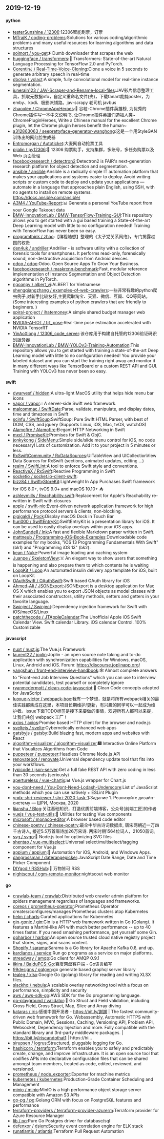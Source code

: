 ## 2019-12-19

#### python
* [testerSunshine / 12306](https://github.com/testerSunshine/12306):12306智能刷票，订票
* [MTrajK / coding-problems](https://github.com/MTrajK/coding-problems):Solutions for various coding/algorithmic problems and many useful resources for learning algorithms and data structures
* [soimort / you-get](https://github.com/soimort/you-get):⏬
Dumb downloader that scrapes the web
* [huggingface / transformers](https://github.com/huggingface/transformers):🤗
Transformers: State-of-the-art Natural Language Processing for TensorFlow 2.0 and PyTorch.
* [CorentinJ / Real-Time-Voice-Cloning](https://github.com/CorentinJ/Real-Time-Voice-Cloning):Clone a voice in 5 seconds to generate arbitrary speech in real-time
* [dbolya / yolact](https://github.com/dbolya/yolact):A simple, fully convolutional model for real-time instance segmentation.
* [junerain123 / JAV-Scraper-and-Rename-local-files](https://github.com/junerain123/JAV-Scraper-and-Rename-local-files):JAV影片信息整理工具，抓取元数据nfo，自定义重命名文件(夹)，下载fanart裁剪poster，为emby、kodi、极影派铺路。jav-scrapy 老司机 javbus
* [zhaoolee / ChromeAppHeroes](https://github.com/zhaoolee/ChromeAppHeroes):🌈
谷粒-Chrome插件英雄榜, 为优秀的Chrome插件写一本中文说明书, 让Chrome插件英雄们造福人类~ ChromePluginHeroes, Write a Chinese manual for the excellent Chrome plugin, let the Chrome plugin heroes benefit the human~
* [a312863063 / seeprettyface-generator-wanghong](https://github.com/a312863063/seeprettyface-generator-wanghong):这是一个用StyleGAN训练出的网红脸生成器
* [Entromorgan / Autoticket](https://github.com/Entromorgan/Autoticket):大麦网自动抢票工具
* [pjialin / py12306](https://github.com/pjialin/py12306):🚂
12306 购票助手，支持集群，多账号，多任务购票以及 Web 页面管理
* [facebookresearch / detectron2](https://github.com/facebookresearch/detectron2):Detectron2 is FAIR's next-generation research platform for object detection and segmentation.
* [ansible / ansible](https://github.com/ansible/ansible):Ansible is a radically simple IT automation platform that makes your applications and systems easier to deploy. Avoid writing scripts or custom code to deploy and update your applications — automate in a language that approaches plain English, using SSH, with no agents to install on remote systems. https://docs.ansible.com/ansible/
* [A3M4 / YouTube-Report](https://github.com/A3M4/YouTube-Report):📊
Generate a personal YouTube report from your Google Takeout data
* [BMW-InnovationLab / BMW-TensorFlow-Training-GUI](https://github.com/BMW-InnovationLab/BMW-TensorFlow-Training-GUI):This repository allows you to get started with a gui based training a State-of-the-art Deep Learning model with little to no configuration needed! Training with TensorFlow has never been so easy.
* [programthink / zhao](https://github.com/programthink/zhao):【编程随想】整理的《太子党关系网络》，专门揭露赵国的权贵
* [den4uk / andriller](https://github.com/den4uk/andriller):Andriller - is software utility with a collection of forensic tools for smartphones. It performs read-only, forensically sound, non-destructive acquisition from Android devices.
* [odoo / odoo](https://github.com/odoo/odoo):Odoo. Open Source Apps To Grow Your Business.
* [facebookresearch / maskrcnn-benchmark](https://github.com/facebookresearch/maskrcnn-benchmark):Fast, modular reference implementation of Instance Segmentation and Object Detection algorithms in PyTorch.
* [ngoanpv / albert_vi](https://github.com/ngoanpv/albert_vi):ALBERT for Vietnamese
* [shengqiangzhang / examples-of-web-crawlers](https://github.com/shengqiangzhang/examples-of-web-crawlers):一些非常有趣的python爬虫例子,对新手比较友好,主要爬取淘宝、天猫、微信、豆瓣、QQ等网站。(Some interesting examples of python crawlers that are friendly to beginners. )
* [spiral-project / ihatemoney](https://github.com/spiral-project/ihatemoney):A simple shared budget manager web application
* [NVIDIA-AI-IOT / trt_pose](https://github.com/NVIDIA-AI-IOT/trt_pose):Real-time pose estimation accelerated with NVIDIA TensorRT
* [YinAoXiong / 12306_code_server](https://github.com/YinAoXiong/12306_code_server):该仓库用于构建自托管的12306验证码识别服务器
* [BMW-InnovationLab / BMW-YOLOv3-Training-Automation](https://github.com/BMW-InnovationLab/BMW-YOLOv3-Training-Automation):This repository allows you to get started with training a state-of-the-art Deep Learning model with little to no configuration needed! You provide your labeled dataset and you can start the training right away and monitor it in many different ways like TensorBoard or a custom REST API and GUI. Training with YOLOv3 has never been so easy.

#### swift
* [dwarvesf / hidden](https://github.com/dwarvesf/hidden):A ultra-light MacOS utility that helps hide menu bar icons
* [vapor / vapor](https://github.com/vapor/vapor):💧
A server-side Swift web framework.
* [malcommac / SwiftDate](https://github.com/malcommac/SwiftDate):Parse, validate, manipulate, and display dates, time and timezones in Swift
* [scinfu / SwiftSoup](https://github.com/scinfu/SwiftSoup):SwiftSoup: Pure Swift HTML Parser, with best of DOM, CSS, and jquery (Supports Linux, iOS, Mac, tvOS, watchOS)
* [Alamofire / Alamofire](https://github.com/Alamofire/Alamofire):Elegant HTTP Networking in Swift
* [mxcl / PromiseKit](https://github.com/mxcl/PromiseKit):Promises for Swift & ObjC.
* [jonkykong / SideMenu](https://github.com/jonkykong/SideMenu):Simple side/slide menu control for iOS, no code necessary! Lots of customization. Add it to your project in 5 minutes or less.
* [RxSwiftCommunity / RxDataSources](https://github.com/RxSwiftCommunity/RxDataSources):UITableView and UICollectionView Data Sources for RxSwift (sections, animated updates, editing ...)
* [realm / SwiftLint](https://github.com/realm/SwiftLint):A tool to enforce Swift style and conventions.
* [ReactiveX / RxSwift](https://github.com/ReactiveX/RxSwift):Reactive Programming in Swift
* [socketio / socket.io-client-swift](https://github.com/socketio/socket.io-client-swift):
* [bizz84 / SwiftyStoreKit](https://github.com/bizz84/SwiftyStoreKit):Lightweight In App Purchases Swift framework for iOS 8.0+, tvOS 9.0+ and macOS 10.10+ ⛺
* [ashleymills / Reachability.swift](https://github.com/ashleymills/Reachability.swift):Replacement for Apple's Reachability re-written in Swift with closures
* [apple / swift-nio](https://github.com/apple/swift-nio):Event-driven network application framework for high performance protocol servers & clients, non-blocking.
* [pigigaldi / Pock](https://github.com/pigigaldi/Pock):Display macOS Dock in Touch Bar
* [huri000 / SwiftEntryKit](https://github.com/huri000/SwiftEntryKit):SwiftEntryKit is a presentation library for iOS. It can be used to easily display overlays within your iOS apps.
* [JohnSundell / Ink](https://github.com/JohnSundell/Ink):A fast and flexible Markdown parser written in Swift.
* [mattneub / Programming-iOS-Book-Examples](https://github.com/mattneub/Programming-iOS-Book-Examples):Downloadable code examples for my books, "iOS 13 Programming Fundamentals With Swift" (bk1) and "Programming iOS 13" (bk2).
* [kean / Nuke](https://github.com/kean/Nuke):Powerful image loading and caching system
* [Juanpe / SkeletonView](https://github.com/Juanpe/SkeletonView):☠️
An elegant way to show users that something is happening and also prepare them to which contents he is waiting
* [LoopKit / Loop](https://github.com/LoopKit/Loop):An automated insulin delivery app template for iOS, built on LoopKit
* [OAuthSwift / OAuthSwift](https://github.com/OAuthSwift/OAuthSwift):Swift based OAuth library for iOS
* [Ahmed-Ali / JSONExport](https://github.com/Ahmed-Ali/JSONExport):JSONExport is a desktop application for Mac OS X which enables you to export JSON objects as model classes with their associated constructors, utility methods, setters and getters in your favorite language.
* [Swinject / Swinject](https://github.com/Swinject/Swinject):Dependency injection framework for Swift with iOS/macOS/Linux
* [patchthecode / JTAppleCalendar](https://github.com/patchthecode/JTAppleCalendar):The Unofficial Apple iOS Swift Calendar View. Swift calendar Library. iOS calendar Control. 100% Customizable

#### javascript
* [nuxt / nuxt.js](https://github.com/nuxt/nuxt.js):The Vue.js Framework
* [laurent22 / joplin](https://github.com/laurent22/joplin):Joplin - an open source note taking and to-do application with synchronization capabilities for Windows, macOS, Linux, Android and iOS. Forum: https://discourse.joplinapp.org/
* [yangshun / front-end-interview-handbook](https://github.com/yangshun/front-end-interview-handbook):🕸
Almost complete answers to "Front-end Job Interview Questions" which you can use to interview potential candidates, test yourself or completely ignore
* [ryanmcdermott / clean-code-javascript](https://github.com/ryanmcdermott/clean-code-javascript):🛁
Clean Code concepts adapted for JavaScript
* [luoxue-victor / webpack-box](https://github.com/luoxue-victor/webpack-box):我有一个梦想，就是将所有webpack相关的最佳实践都集成在这里，本项目长期维护/更新，有兴趣的同学可以一起成为维护者。issue下面TODO标签是接下来要做的事情，欢迎所有人都可以来提，让我们共创 webpack 工厂！
* [axios / axios](https://github.com/axios/axios):Promise based HTTP client for the browser and node.js
* [sveltejs / svelte](https://github.com/sveltejs/svelte):Cybernetically enhanced web apps
* [gatsbyjs / gatsby](https://github.com/gatsbyjs/gatsby):Build blazing fast, modern apps and websites with React
* [algorithm-visualizer / algorithm-visualizer](https://github.com/algorithm-visualizer/algorithm-visualizer):🎆
Interactive Online Platform that Visualizes Algorithms from Code
* [puppeteer / puppeteer](https://github.com/puppeteer/puppeteer):Headless Chrome Node.js API
* [renovatebot / renovate](https://github.com/renovatebot/renovate):Universal dependency update tool that fits into your workflows.
* [typicode / json-server](https://github.com/typicode/json-server):Get a full fake REST API with zero coding in less than 30 seconds (seriously)
* [apertureless / vue-chartjs](https://github.com/apertureless/vue-chartjs):📊
Vue.js wrapper for Chart.js
* [you-dont-need / You-Dont-Need-Lodash-Underscore](https://github.com/you-dont-need/You-Dont-Need-Lodash-Underscore):List of JavaScript methods which you can use natively + ESLint Plugin
* [yndx-shri-reviewer / shri-2020-task-1](https://github.com/yndx-shri-reviewer/shri-2020-task-1):Задание 1. Реализуйте дизайн-систему — ШРИ, Москва, 2020
* [ljianshu / Blog](https://github.com/ljianshu/Blog):关注基础知识，打造优质前端博客，公众号[前端工匠]的作者
* [vuejs / vue-test-utils](https://github.com/vuejs/vue-test-utils):🔬
Utilities for testing Vue components
* [microsoft / monaco-editor](https://github.com/microsoft/monaco-editor):A browser based code editor
* [chinese-poetry / chinese-poetry](https://github.com/chinese-poetry/chinese-poetry):最全中华古诗词数据库, 唐宋两朝近一万四千古诗人, 接近5.5万首唐诗加26万宋诗. 两宋时期1564位词人，21050首词。
* [svg / svgo](https://github.com/svg/svgo):🐯
Node.js tool for optimizing SVG files
* [shentao / vue-multiselect](https://github.com/shentao/vue-multiselect):Universal select/multiselect/tagging component for Vue.js
* [appium / appium](https://github.com/appium/appium):📱
Automation for iOS, Android, and Windows Apps.
* [dangrossman / daterangepicker](https://github.com/dangrossman/daterangepicker):JavaScript Date Range, Date and Time Picker Component
* [DIYgod / RSSHub](https://github.com/DIYgod/RSSHub):🍰
万物皆可 RSS
* [nightscout / cgm-remote-monitor](https://github.com/nightscout/cgm-remote-monitor):nightscout web monitor

#### go
* [crawlab-team / crawlab](https://github.com/crawlab-team/crawlab):Distributed web crawler admin platform for spiders management regardless of languages and frameworks.
* [coreos / prometheus-operator](https://github.com/coreos/prometheus-operator):Prometheus Operator creates/configures/manages Prometheus clusters atop Kubernetes
* [helm / charts](https://github.com/helm/charts):Curated applications for Kubernetes
* [gin-gonic / gin](https://github.com/gin-gonic/gin):Gin is a HTTP web framework written in Go (Golang). It features a Martini-like API with much better performance -- up to 40 times faster. If you need smashing performance, get yourself some Gin.
* [goharbor / harbor](https://github.com/goharbor/harbor):An open source trusted cloud native registry project that stores, signs, and scans content.
* [Shopify / sarama](https://github.com/Shopify/sarama):Sarama is a Go library for Apache Kafka 0.8, and up.
* [kardianos / service](https://github.com/kardianos/service):Run go programs as a service on major platforms.
* [streadway / amqp](https://github.com/streadway/amqp):Go client for AMQP 0.9.1
* [iikira / BaiduPCS-Go](https://github.com/iikira/BaiduPCS-Go):百度网盘客户端 - Go语言编写
* [99designs / gqlgen](https://github.com/99designs/gqlgen):go generate based graphql server library
* [tealeg / xlsx](https://github.com/tealeg/xlsx):Google Go (golang) library for reading and writing XLSX files.
* [slackhq / nebula](https://github.com/slackhq/nebula):A scalable overlay networking tool with a focus on performance, simplicity and security
* [aws / aws-sdk-go](https://github.com/aws/aws-sdk-go):AWS SDK for the Go programming language.
* [go-playground / validator](https://github.com/go-playground/validator):💯
Go Struct and Field validation, including Cross Field, Cross Struct, Map, Slice and Array diving
* [kataras / iris](https://github.com/kataras/iris):感谢中国开发者 - https://bit.ly/謝謝 | The fastest community-driven web framework for Go. Webassembly, Automatic HTTPS with Public Domain, MVC, Sessions, Caching, Versioning API, Problem API, Websocket, Dependency Injection and more. Fully compatible with the standard library and 3rd-party middleware packages. | https://bit.ly/iriscandothat1 | https://bi…
* [sirupsen / logrus](https://github.com/sirupsen/logrus):Structured, pluggable logging for Go.
* [hashicorp / terraform](https://github.com/hashicorp/terraform):Terraform enables you to safely and predictably create, change, and improve infrastructure. It is an open source tool that codifies APIs into declarative configuration files that can be shared amongst team members, treated as code, edited, reviewed, and versioned.
* [prometheus / node_exporter](https://github.com/prometheus/node_exporter):Exporter for machine metrics
* [kubernetes / kubernetes](https://github.com/kubernetes/kubernetes):Production-Grade Container Scheduling and Management
* [minio / minio](https://github.com/minio/minio):MinIO is a high performance object storage server compatible with Amazon S3 APIs
* [go-pg / pg](https://github.com/go-pg/pg):Golang ORM with focus on PostgreSQL features and performance
* [terraform-providers / terraform-provider-azurerm](https://github.com/terraform-providers/terraform-provider-azurerm):Terraform provider for Azure Resource Manager
* [lib / pq](https://github.com/lib/pq):Pure Go Postgres driver for database/sql
* [defenxor / dsiem](https://github.com/defenxor/dsiem):Security event correlation engine for ELK stack
* [runatlantis / atlantis](https://github.com/runatlantis/atlantis):Terraform Pull Request Automation
